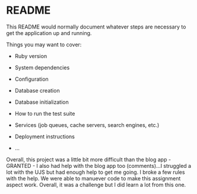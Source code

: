 # README

This README would normally document whatever steps are necessary to get the
application up and running.

Things you may want to cover:

* Ruby version

* System dependencies

* Configuration

* Database creation

* Database initialization

* How to run the test suite

* Services (job queues, cache servers, search engines, etc.)

* Deployment instructions

* ...


Overall, this project was a little bit more difficult than the blog app - GRANTED - I also had help with the blog app too (comments)...I struggled a lot with the UJS but had enough help to get me going. I broke a few rules with the help. We were able to manuever code to make this assignment aspect work. Overall, it was a challenge but I did learn a lot from this one.